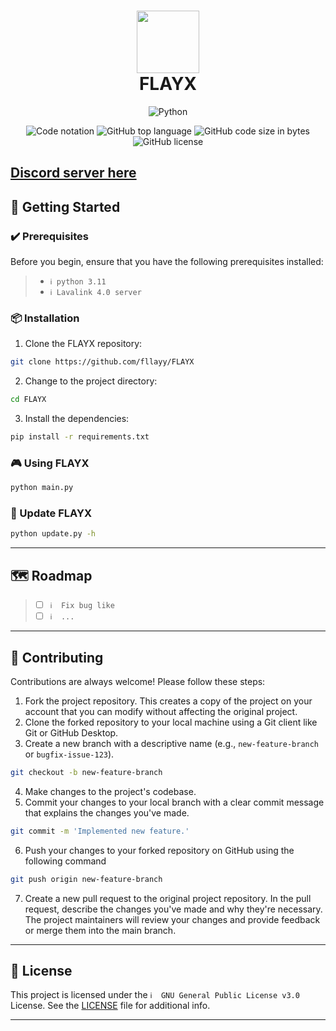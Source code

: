 <div align="center">
<h1 align="center">
<img src="https://cdn.discordapp.com/avatars/1132750661197516831/706fe316bde9b528d64014b2bbbb1f2b.webp?size=1024" width="100" />
<br>FLAYX
</h1>

<p align="center">
<img src="https://img.shields.io/badge/Python-3776AB.svg?style&logo=Python&logoColor=white" alt="Python" />
</p>
<img src="https://www.codefactor.io/repository/github/fllayy/flayx/badge" alt="Code notation" />
<img src="https://img.shields.io/github/languages/top/fllayy/FLAYX?style&color=5D6D7E" alt="GitHub top language" />
<img src="https://img.shields.io/github/languages/code-size/fllayy/FLAYX?style&color=5D6D7E" alt="GitHub code size in bytes" />
<img src="https://img.shields.io/github/license/fllayy/FLAYX?style&color=5D6D7E" alt="GitHub license" />
</div>

## [Discord server here](https://discord.com/invite/mtuRkqMr4u)

## 🚀 Getting Started

### ✔️ Prerequisites

Before you begin, ensure that you have the following prerequisites installed:
> - `ℹ️ python 3.11`
> - `ℹ️ Lavalink 4.0 server`

### 📦 Installation

1. Clone the FLAYX repository:
```sh
git clone https://github.com/fllayy/FLAYX
```

2. Change to the project directory:
```sh
cd FLAYX
```

3. Install the dependencies:
```sh
pip install -r requirements.txt
```

### 🎮 Using FLAYX

```sh
python main.py
```
### 🔄 Update FLAYX

```sh
python update.py -h
```

---


## 🗺 Roadmap

> - [ ] `ℹ️  Fix bug like`
> - [ ] `ℹ️  ...`


---

## 🤝 Contributing

Contributions are always welcome! Please follow these steps:
1. Fork the project repository. This creates a copy of the project on your account that you can modify without affecting the original project.
2. Clone the forked repository to your local machine using a Git client like Git or GitHub Desktop.
3. Create a new branch with a descriptive name (e.g., `new-feature-branch` or `bugfix-issue-123`).
```sh
git checkout -b new-feature-branch
```
4. Make changes to the project's codebase.
5. Commit your changes to your local branch with a clear commit message that explains the changes you've made.
```sh
git commit -m 'Implemented new feature.'
```
6. Push your changes to your forked repository on GitHub using the following command
```sh
git push origin new-feature-branch
```
7. Create a new pull request to the original project repository. In the pull request, describe the changes you've made and why they're necessary.
The project maintainers will review your changes and provide feedback or merge them into the main branch.

---

## 📄 License

This project is licensed under the `ℹ️  GNU General Public License v3.0` License. See the [LICENSE](https://github.com/fllayy/FLAYX/blob/main/LICENSE) file for additional info.

---
